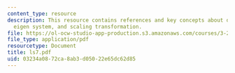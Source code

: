 ```yaml
---
content_type: resource
description: This resource contains references and key concepts about diffusivity,
  eigen system, and scaling transformation.
file: https://ol-ocw-studio-app-production.s3.amazonaws.com/courses/3-21-kinetic-processes-in-materials-spring-2006/03234a0872ca8ab3d05022e65dc62d85_ls7.pdf
file_type: application/pdf
resourcetype: Document
title: ls7.pdf
uid: 03234a08-72ca-8ab3-d050-22e65dc62d85
---
```

